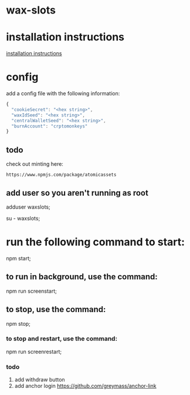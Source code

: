 # wax-slots

# installation instructions

  [installation instructions](docs/installation.md)

# config

  add a config file with the following information:

```js
{
  "cookieSecret": "<hex string>",
  "waxIdSeed": "<hex string>",
  "centralWalletSeed": "<hex string>",
  "burnAccount": "crptomonkeys"
}
```

## todo

check out minting here:

    https://www.npmjs.com/package/atomicassets

## add user so you aren't running as root

  adduser waxslots;

  su - waxslots;

# run the following command to start:

  npm start;

## to run in background, use the command:

  npm run screenstart;

## to stop, use the command:

  npm stop;

### to stop and restart, use the command:

  npm run screenrestart;

### todo

1.  add withdraw button
2.  add anchor login <https://github.com/greymass/anchor-link>
